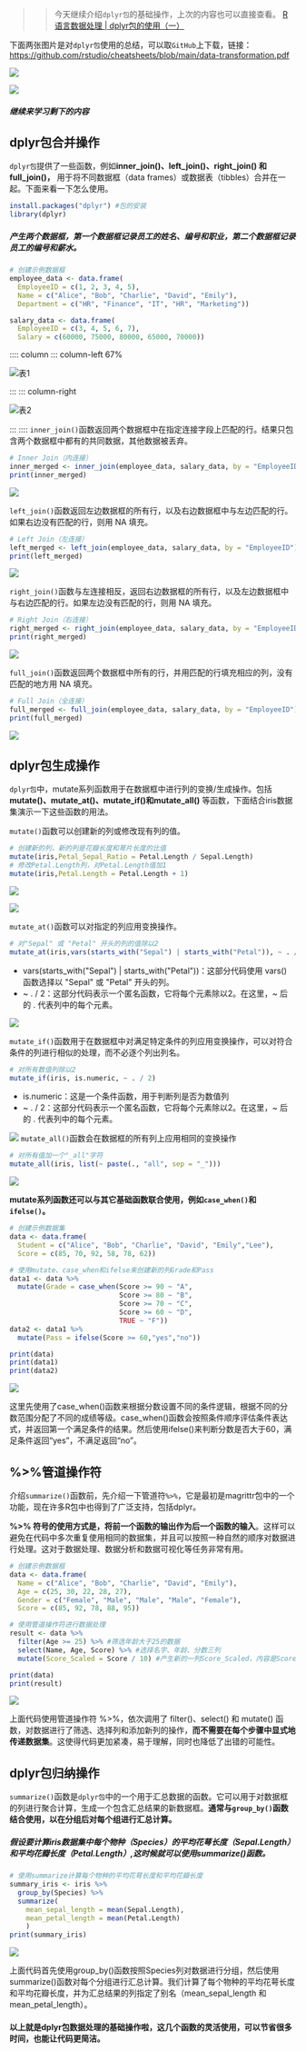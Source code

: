 >> 今天继续介绍`dplyr包`的基础操作，上次的内容也可以直接查看。
[R语言数据处理 | dplyr包的使用（一）](https://mp.weixin.qq.com/s?__biz=Mzg2NjYzNjQ4Ng==&mid=2247486354&idx=1&sn=ef696ddffb7c1b2ee3fda6e96227ec90&chksm=ce468c3bf931052d5583e7f0ee8776bbe6ae5189ce38ec0e0a5f1d2e5d95dc88f0d9164a1af5&token=1838202505&lang=zh_CN#rd)

下面两张图片是对`dplyr包`使用的总结，可以取`GitHub`上下载，链接：https://github.com/rstudio/cheatsheets/blob/main/data-transformation.pdf

![](https://files.mdnice.com/user/23696/3cf0f484-e506-41fb-b085-23d93e485a6b.png)

![](https://files.mdnice.com/user/23696/6a58107e-a26e-4eab-bffc-86da1a0c6799.png)

##### 继续来学习剩下的内容
## dplyr包合并操作
`dplyr包`提供了一些函数，例如**inner_join()、left_join()、right_join() 和 full_join()，** 用于将不同数据框（data frames）或数据表（tibbles）合并在一起。下面来看一下怎么使用。

```r
install.packages("dplyr") #包的安装
library(dplyr)
```

##### 产生两个数据框，第一个数据框记录员工的姓名、编号和职业，第二个数据框记录员工的编号和薪水。

```r
# 创建示例数据框
employee_data <- data.frame(
  EmployeeID = c(1, 2, 3, 4, 5),
  Name = c("Alice", "Bob", "Charlie", "David", "Emily"),
  Department = c("HR", "Finance", "IT", "HR", "Marketing"))

salary_data <- data.frame(
  EmployeeID = c(3, 4, 5, 6, 7),
  Salary = c(60000, 75000, 80000, 65000, 70000))
```

:::: column
::: column-left 67%

![表1](https://files.mdnice.com/user/23696/4b82dcad-0532-4d69-81c1-1229a0ede54f.png)

:::
::: column-right 

![表2](https://files.mdnice.com/user/23696/7b47a2c2-4755-422a-bc4d-ccfafccde1ee.png)

:::
::::
`inner_join()`函数返回两个数据框中在指定连接字段上匹配的行。结果只包含两个数据框中都有的共同数据，其他数据被丢弃。
```r
# Inner Join（内连接）
inner_merged <- inner_join(employee_data, salary_data, by = "EmployeeID")
print(inner_merged)
```
![](https://files.mdnice.com/user/23696/726396f7-439d-459d-9313-6821619d150a.png)

`left_join()`函数返回左边数据框的所有行，以及右边数据框中与左边匹配的行。如果右边没有匹配的行，则用 NA 填充。
```r
# Left Join（左连接）
left_merged <- left_join(employee_data, salary_data, by = "EmployeeID")
print(left_merged)
```
![](https://files.mdnice.com/user/23696/9e6d7b84-aede-4014-8cbd-829b87da8c08.png)

`right_join()`函数与左连接相反，返回右边数据框的所有行，以及左边数据框中与右边匹配的行。如果左边没有匹配的行，则用 NA 填充。
```r
# Right Join（右连接）
right_merged <- right_join(employee_data, salary_data, by = "EmployeeID")
print(right_merged)
```

![](https://files.mdnice.com/user/23696/37392572-a321-49e4-a69b-479cfa8ac836.png)


`full_join()`函数返回两个数据框中所有的行，并用匹配的行填充相应的列，没有匹配的地方用 NA 填充。
```r
# Full Join（全连接）
full_merged <- full_join(employee_data, salary_data, by = "EmployeeID")
print(full_merged)
```
![](https://files.mdnice.com/user/23696/780bad22-94f2-4c28-8200-c51ae5e46a57.png)

## dplyr包生成操作

`dplyr包`中，mutate系列函数用于在数据框中进行列的变换/生成操作。包括**mutate()、mutate_at()、mutate_if()和mutate_all()** 等函数，下面结合iris数据集演示一下这些函数的用法。

`mutate()`函数可以创建新的列或修改现有列的值。

```r
# 创建新的列，新的列是花瓣长度和萼片长度的比值
mutate(iris,Petal_Sepal_Ratio = Petal.Length / Sepal.Length)
# 修改Petal.Length列，对Petal.Length值加1
mutate(iris,Petal.Length = Petal.Length + 1)
```
![](https://files.mdnice.com/user/23696/c1691d78-6fdd-41aa-a635-585b220866cf.png)

![](https://files.mdnice.com/user/23696/d1cef3e6-fa54-4daa-b7a9-b54a16c4b330.png)

`mutate_at()`函数可以对指定的列应用变换操作。
```r
# 对"Sepal" 或 "Petal" 开头的列的值除以2
mutate_at(iris,vars(starts_with("Sepal") | starts_with("Petal")), ~ . / 2)
```
- vars(starts_with("Sepal") | starts_with("Petal"))：这部分代码使用 vars() 函数选择以 "Sepal" 或 "Petal" 开头的列。
- ~ . / 2：这部分代码表示一个匿名函数，它将每个元素除以2。在这里，~ 后的 . 代表列中的每个元素。

![](https://files.mdnice.com/user/23696/d5ed2fc4-9e41-4bc6-9d68-07b7fd2c3b84.png)

`mutate_if()`函数用于在数据框中对满足特定条件的列应用变换操作，可以对符合条件的列进行相似的处理，而不必逐个列出列名。
```r
# 对所有数值列除以2
mutate_if(iris, is.numeric, ~ . / 2)
```
- is.numeric：这是一个条件函数，用于判断列是否为数值列
- ~ . / 2：这部分代码表示一个匿名函数，它将每个元素除以2。在这里，~ 后的 . 代表列中的每个元素。

![](https://files.mdnice.com/user/23696/40340837-0215-4cea-a565-7cb45b479205.png)
`mutate_all()`函数会在数据框的所有列上应用相同的变换操作
```r
# 对所有值加一个"_all"字符
mutate_all(iris, list(~ paste(., "all", sep = "_")))
```

![](https://files.mdnice.com/user/23696/cf28abd1-6854-4fe0-af17-bc757064a593.png)

**mutate系列函数还可以与其它基础函数联合使用，例如`case_when()`和`ifelse()`。**
```r
# 创建示例数据集
data <- data.frame(
  Student = c("Alice", "Bob", "Charlie", "David", "Emily","Lee"),
  Score = c(85, 70, 92, 58, 78, 62))

# 使用mutate、case_when和ifelse来创建新的列Grade和Pass
data1 <- data %>%
  mutate(Grade = case_when(Score >= 90 ~ "A",
                           Score >= 80 ~ "B",
                           Score >= 70 ~ "C",
                           Score >= 60 ~ "D",
                           TRUE ~ "F"))
data2 <- data1 %>%
  mutate(Pass = ifelse(Score >= 60,"yes","no"))

print(data)
print(data1)
print(data2)
```

![](https://files.mdnice.com/user/23696/c5c3e330-e4e6-4c16-ab56-bdfc74f2e22a.png)


这里先使用了case_when()函数来根据分数设置不同的条件逻辑，根据不同的分数范围分配了不同的成绩等级。case_when()函数会按照条件顺序评估条件表达式，并返回第一个满足条件的结果。然后使用ifelse()来判断分数是否大于60，满足条件返回“yes”，不满足返回“no”。




## %>%管道操作符
介绍`summarize()`函数前，先介绍一下管道符`%>%`，它是最初是magrittr包中的一个功能，现在许多R包中也得到了广泛支持，包括dplyr。

**%>% 符号的使用方式是，将前一个函数的输出作为后一个函数的输入**。这样可以避免在代码中多次重复使用相同的数据集，并且可以按照一种自然的顺序对数据进行处理。这对于数据处理、数据分析和数据可视化等任务非常有用。

```r
# 创建示例数据框
data <- data.frame(
  Name = c("Alice", "Bob", "Charlie", "David", "Emily"),
  Age = c(25, 30, 22, 28, 27),
  Gender = c("Female", "Male", "Male", "Male", "Female"),
  Score = c(85, 92, 78, 88, 95))

# 使用管道操作符进行数据处理
result <- data %>%
  filter(Age >= 25) %>% #筛选年龄大于25的数据 
  select(Name, Age, Score) %>% #选择名字、年龄、分数三列
  mutate(Score_Scaled = Score / 10) #产生新的一列Score_Scaled，内容是Score除以10

print(data)
print(result)
```

![](https://files.mdnice.com/user/23696/4c565308-4f17-42c8-b01c-4dc1cb9d120d.png)

上面代码使用管道操作符 %>%，依次调用了 filter()、select() 和 mutate() 函数，对数据进行了筛选、选择列和添加新列的操作，**而不需要在每个步骤中显式地传递数据集**。这使得代码更加紧凑，易于理解，同时也降低了出错的可能性。



## dplyr包归纳操作
`summarize()`函数是`dplyr包`中的一个用于汇总数据的函数。它可以用于对数据框的列进行聚合计算，生成一个包含汇总结果的新数据框。**通常与`group_by()`函数结合使用，以在分组后对每个组进行汇总计算。**

##### 假设要计算iris数据集中每个物种（Species）的平均花萼长度（Sepal.Length）和平均花瓣长度（Petal.Length）,这时候就可以使用summarize()函数。
```r
# 使用summarize计算每个物种的平均花萼长度和平均花瓣长度
summary_iris <- iris %>%
  group_by(Species) %>%
  summarize(
    mean_sepal_length = mean(Sepal.Length),
    mean_petal_length = mean(Petal.Length)
    )
print(summary_iris)
```

![](https://files.mdnice.com/user/23696/473f21db-5801-424b-8f18-74c02ca0069e.png)

上面代码首先使用group_by()函数按照Species列对数据进行分组，然后使用summarize()函数对每个分组进行汇总计算。我们计算了每个物种的平均花萼长度和平均花瓣长度，并为汇总结果的列指定了别名（mean_sepal_length 和 mean_petal_length）。


#### 以上就是dplyr包数据处理的基础操作啦，这几个函数的灵活使用，可以节省很多时间，也能让代码更简洁。
